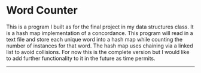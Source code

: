 Word Counter
==============
This is a program I built as for the final project in my data structures class. It is a hash map implementation of a concordance. 
This program will read in a text file and store each unique word into a hash map while counting the number of instances for that word. 
The hash map uses chaining via a linked list to avoid collisions. 
For now this is the complete version but I would like to add further functionality to it in the future as time permits.

---------------

